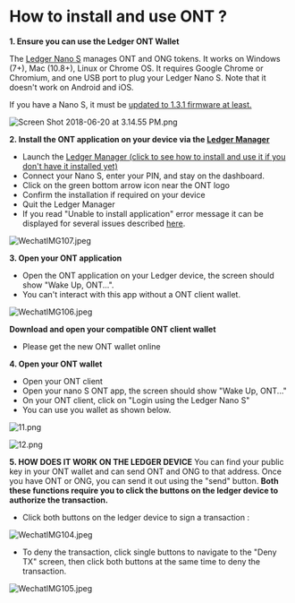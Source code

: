 # How to install and use ONT ?

**1. Ensure you can use the Ledger ONT Wallet**

The [Ledger Nano S](https://www.ledgerwallet.com/products/ledger-nano-s) manages ONT and ONG tokens. It works on Windows (7+), Mac (10.8+), Linux or Chrome OS. It requires Google Chrome or Chromium, and one USB port to plug your Ledger Nano S. Note that it doesn't work on Android and iOS.

If you have a Nano S, it must be [updated to 1.3.1 firmware at least.](https://support.ledgerwallet.com/hc/en-us/articles/115005165409-How-can-I-update-my-Nano-S-)

![Screen Shot 2018-06-20 at 3.14.55 PM.png](https://upload-images.jianshu.io/upload_images/150344-27a5d7fb9d561131.png?imageMogr2/auto-orient/strip%7CimageView2/2/w/1240)

**2. Install the ONT application on your device via the [Ledger Manager](https://www.ledgerwallet.com/apps/manager)**
*   Launch the [Ledger Manager (click to see how to install and use it if you don't have it installed yet)](https://support.ledgerwallet.com/hc/en-us/articles/115005173209)
* Connect your Nano S, enter your PIN, and stay on the dashboard.
* Click on the green bottom arrow icon near the ONT logo
* Confirm the installation if required on your device
* Quit the Ledger Manager
* If you read "Unable to install application" error message it can be displayed for several issues described [here](https://support.ledgerwallet.com/hc/en-us/articles/115005171425-Unable-to-install-application).

![WechatIMG107.jpeg](https://upload-images.jianshu.io/upload_images/150344-1d336f0e3789c8fd.jpeg?imageMogr2/auto-orient/strip%7CimageView2/2/w/1240)


**3. Open your ONT application**
* Open the ONT application on your Ledger device, the screen should show "Wake Up, ONT...".
* You can't interact with this app without a ONT client wallet.

![WechatIMG106.jpeg](https://upload-images.jianshu.io/upload_images/150344-bc91c3f06b4e89d1.jpeg?imageMogr2/auto-orient/strip%7CimageView2/2/w/1240)


**Download and open your compatible ONT client wallet**
* Please get the new ONT wallet online

**4. Open your ONT wallet** 
* Open your ONT client
* Open your nano S ONT app, the screen should show "Wake Up, ONT..."
* On your ONT client, click on "Login using the Ledger Nano S"
* You can use you wallet as shown below.

![11.png](https://upload-images.jianshu.io/upload_images/150344-3f39dd200c1d9efd.png?imageMogr2/auto-orient/strip%7CimageView2/2/w/1240)

![12.png](https://upload-images.jianshu.io/upload_images/150344-db49cd024e190267.png?imageMogr2/auto-orient/strip%7CimageView2/2/w/1240)

**5. HOW DOES IT WORK ON THE LEDGER DEVICE**
You can find your public key in your ONT wallet and can send ONT and ONG to that address.
Once you have ONT or ONG, you can send it out using the "send" button.
**Both these functions require you to click the buttons on the ledger device to authorize the transaction.**              
* Click both buttons on the ledger device to sign a transaction :

![WechatIMG104.jpeg](https://upload-images.jianshu.io/upload_images/150344-d978675f70c97a25.jpeg?imageMogr2/auto-orient/strip%7CimageView2/2/w/1240)

* To deny the transaction, click single buttons to navigate to the "Deny TX" screen, then click both buttons at the same time to deny the transaction.

![WechatIMG105.jpeg](https://upload-images.jianshu.io/upload_images/150344-4f9bd4e25b9d1d45.jpeg?imageMogr2/auto-orient/strip%7CimageView2/2/w/1240)


